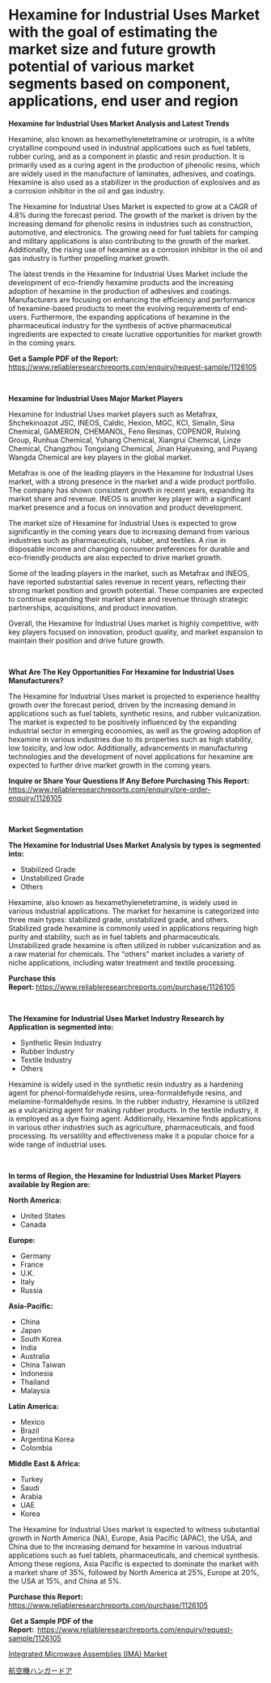 <p><h1>Hexamine for Industrial Uses Market with the goal of estimating the market size and future growth potential of various market segments based on component, applications, end user and region</h1></p><p><strong>Hexamine for Industrial Uses Market Analysis and Latest Trends</strong></p>
<p><p>Hexamine, also known as hexamethylenetetramine or urotropin, is a white crystalline compound used in industrial applications such as fuel tablets, rubber curing, and as a component in plastic and resin production. It is primarily used as a curing agent in the production of phenolic resins, which are widely used in the manufacture of laminates, adhesives, and coatings. Hexamine is also used as a stabilizer in the production of explosives and as a corrosion inhibitor in the oil and gas industry.</p><p>The Hexamine for Industrial Uses Market is expected to grow at a CAGR of 4.8% during the forecast period. The growth of the market is driven by the increasing demand for phenolic resins in industries such as construction, automotive, and electronics. The growing need for fuel tablets for camping and military applications is also contributing to the growth of the market. Additionally, the rising use of hexamine as a corrosion inhibitor in the oil and gas industry is further propelling market growth.</p><p>The latest trends in the Hexamine for Industrial Uses Market include the development of eco-friendly hexamine products and the increasing adoption of hexamine in the production of adhesives and coatings. Manufacturers are focusing on enhancing the efficiency and performance of hexamine-based products to meet the evolving requirements of end-users. Furthermore, the expanding applications of hexamine in the pharmaceutical industry for the synthesis of active pharmaceutical ingredients are expected to create lucrative opportunities for market growth in the coming years.</p></p>
<p><strong>Get a Sample PDF of the Report:&nbsp;</strong> <a href="https://www.reliableresearchreports.com/enquiry/request-sample/1126105">https://www.reliableresearchreports.com/enquiry/request-sample/1126105</a></p>
<p>&nbsp;</p>
<p><strong>Hexamine for Industrial Uses Major Market Players</strong></p>
<p><p>Hexamine for Industrial Uses market players such as Metafrax, Shchekinoazot JSC, INEOS, Caldic, Hexion, MGC, KCI, Simalin, Sina Chemical, GAMERON, CHEMANOL, Feno Resinas, COPENOR, Ruixing Group, Runhua Chemical, Yuhang Chemical, Xiangrui Chemical, Linze Chemical, Changzhou Tongxiang Chemical, Jinan Haiyuexing, and Puyang Wangda Chemical are key players in the global market. </p><p>Metafrax is one of the leading players in the Hexamine for Industrial Uses market, with a strong presence in the market and a wide product portfolio. The company has shown consistent growth in recent years, expanding its market share and revenue. INEOS is another key player with a significant market presence and a focus on innovation and product development.</p><p>The market size of Hexamine for Industrial Uses is expected to grow significantly in the coming years due to increasing demand from various industries such as pharmaceuticals, rubber, and textiles. A rise in disposable income and changing consumer preferences for durable and eco-friendly products are also expected to drive market growth.</p><p>Some of the leading players in the market, such as Metafrax and INEOS, have reported substantial sales revenue in recent years, reflecting their strong market position and growth potential. These companies are expected to continue expanding their market share and revenue through strategic partnerships, acquisitions, and product innovation.</p><p>Overall, the Hexamine for Industrial Uses market is highly competitive, with key players focused on innovation, product quality, and market expansion to maintain their position and drive future growth.</p></p>
<p>&nbsp;</p>
<p><strong>What Are The Key Opportunities For Hexamine for Industrial Uses Manufacturers?</strong></p>
<p><p>The Hexamine for Industrial Uses market is projected to experience healthy growth over the forecast period, driven by the increasing demand in applications such as fuel tablets, synthetic resins, and rubber vulcanization. The market is expected to be positively influenced by the expanding industrial sector in emerging economies, as well as the growing adoption of hexamine in various industries due to its properties such as high stability, low toxicity, and low odor. Additionally, advancements in manufacturing technologies and the development of novel applications for hexamine are expected to further drive market growth in the coming years.</p></p>
<p><strong>Inquire or Share Your Questions If Any Before Purchasing This Report:</strong> <a href="https://www.reliableresearchreports.com/enquiry/pre-order-enquiry/1126105">https://www.reliableresearchreports.com/enquiry/pre-order-enquiry/1126105</a></p>
<p>&nbsp;</p>
<p><strong>Market Segmentation</strong></p>
<p><strong>The Hexamine for Industrial Uses Market Analysis by types is segmented into:</strong></p>
<p><ul><li>Stabilized Grade</li><li>Unstabilized Grade</li><li>Others</li></ul></p>
<p><p>Hexamine, also known as hexamethylenetetramine, is widely used in various industrial applications. The market for hexamine is categorized into three main types: stabilized grade, unstabilized grade, and others. Stabilized grade hexamine is commonly used in applications requiring high purity and stability, such as in fuel tablets and pharmaceuticals. Unstabilized grade hexamine is often utilized in rubber vulcanization and as a raw material for chemicals. The "others" market includes a variety of niche applications, including water treatment and textile processing.</p></p>
<p><strong>Purchase this Report:&nbsp;</strong><a href="https://www.reliableresearchreports.com/purchase/1126105">https://www.reliableresearchreports.com/purchase/1126105</a></p>
<p>&nbsp;</p>
<p><strong>The Hexamine for Industrial Uses Market Industry Research by Application is segmented into:</strong></p>
<p><ul><li>Synthetic Resin Industry</li><li>Rubber Industry</li><li>Textile Industry</li><li>Others</li></ul></p>
<p><p>Hexamine is widely used in the synthetic resin industry as a hardening agent for phenol-formaldehyde resins, urea-formaldehyde resins, and melamine-formaldehyde resins. In the rubber industry, Hexamine is utilized as a vulcanizing agent for making rubber products. In the textile industry, it is employed as a dye fixing agent. Additionally, Hexamine finds applications in various other industries such as agriculture, pharmaceuticals, and food processing. Its versatility and effectiveness make it a popular choice for a wide range of industrial uses.</p></p>
<p>&nbsp;</p>
<p><strong>In terms of Region, the Hexamine for Industrial Uses Market Players available by Region are:</strong></p>
<p>
    <p> <strong> North America: </strong>
        <ul>
            <li>United States</li>
            <li>Canada</li>
        </ul>
        </p> 
    <p> <strong> Europe: </strong>
        <ul>
            <li>Germany</li>
            <li>France</li>
            <li>U.K.</li>
            <li>Italy</li>
            <li>Russia</li>
        </ul>
        </p> 
    <p> <strong> Asia-Pacific: </strong>
        <ul>
            <li>China</li>
            <li>Japan</li>
            <li>South Korea</li>
            <li>India</li>
            <li>Australia</li>
            <li>China Taiwan</li>
            <li>Indonesia</li>
            <li>Thailand</li>
            <li>Malaysia</li>
        </ul>
        </p> 
    <p> <strong> Latin America: </strong>
        <ul>
            <li>Mexico</li>
            <li>Brazil</li>
            <li>Argentina Korea</li>
            <li>Colombia</li>
        </ul>
        </p> 
    <p> <strong> Middle East & Africa: </strong>
        <ul>
            <li>Turkey</li>
            <li>Saudi</li>
            <li>Arabia</li>
            <li>UAE</li>
            <li>Korea</li>
        </ul>
    </p>
    </p>
<p><p>The Hexamine for Industrial Uses market is expected to witness substantial growth in North America (NA), Europe, Asia Pacific (APAC), the USA, and China due to the increasing demand for hexamine in various industrial applications such as fuel tablets, pharmaceuticals, and chemical synthesis. Among these regions, Asia Pacific is expected to dominate the market with a market share of 35%, followed by North America at 25%, Europe at 20%, the USA at 15%, and China at 5%.</p></p>
<p><strong>Purchase this Report: </strong><a href="https://www.reliableresearchreports.com/purchase/1126105">https://www.reliableresearchreports.com/purchase/1126105</a></p>
<p>&nbsp;<strong>Get a Sample PDF of the Report:&nbsp;&nbsp;</strong><a href="https://www.reliableresearchreports.com/enquiry/request-sample/1126105">https://www.reliableresearchreports.com/enquiry/request-sample/1126105</a></p>
<p><strong></strong></p>
<p><p><a href="https://nifty-kite-d51.notion.site/Integrated-Microwave-Assemblies-IMA-Market-Size-Focuses-on-Market-Dynamics-In-Depth-Analysis-and--afac4a0fdf3f4c92bdca8a91b1bec3da">Integrated Microwave Assemblies (IMA) Market</a></p><p><a href="https://medium.com/@mt14785/%E9%A3%9B%E8%A1%8C%E6%A9%9F%E6%A0%BC%E7%B4%8D%E5%BA%AB%E3%81%AE%E3%83%89%E3%82%A2%E5%B8%82%E5%A0%B4-%E5%B8%82%E5%A0%B4cagr-%E5%B8%82%E5%A0%B4%E3%83%88%E3%83%AC%E3%83%B3%E3%83%89-%E6%88%90%E9%95%B7%E6%88%A6%E7%95%A5%E3%81%AB%E9%96%A2%E3%81%99%E3%82%8B%E6%B4%9E%E5%AF%9F-ca27578f140e">航空機ハンガードア</a></p></p>